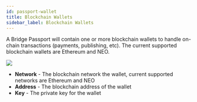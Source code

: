 ```yaml
---
id: passport-wallet
title: Blockchain Wallets
sidebar_label: Blockchain Wallets
---
```


A Bridge Passport will contain one or more blockchain wallets to handle on-chain transactions (payments, publishing, etc).  The current supported blockchain wallets are Ethereum and NEO.

<img class='centered' src='/doc/img/bridgepassport-wallet.png'></img>

- **Network** - The blockchain network the wallet, current supported networks are Ethereum and NEO
- **Address** - The blockchain address of the wallet
- **Key** - The private key for the wallet